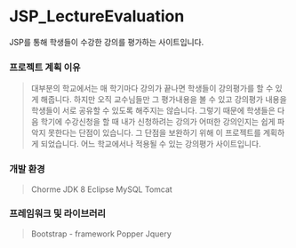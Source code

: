 # JSP_LectureEvaluation
JSP를 통해 학생들이 수강한 강의를 평가하는 사이트입니다.
### 프로젝트 계획 이유
> 대부분의 학교에서는 매 학기마다 강의가 끝나면 학생들이 강의평가를 할 수 있게 해줍니다. 하지만 오직 교수님들만 그 평가내용을 볼 수 있고 강의평가 내용을 학생들이 서로 공유할 수 있도록 해주지는 않습니다. 그렇기 때문에 학생들은 다음 학기에 수강신청을 할 때 내가 신청하려는 강의가 어떠한 강의인지는 쉽게 파악지 못한다는 단점이 있습니다. 그 단점을 보완하기 위해 이 프로젝트를 계획하게 되었습니다. 어느 학교에서나 적용될 수 있는 강의평가 사이트입니다.
### 개발 환경
> Chorme
> JDK 8
> Eclipse
> MySQL
> Tomcat
### 프레임워크 및 라이브러리
> Bootstrap - framework
> Popper
> Jquery
> 
